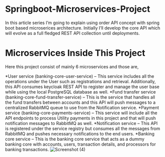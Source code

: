 # Springboot-Microservices-Project
In this article series I’m going to explain using order API concept with spring boot based microserices architecture. Initially I’ll develop the core API which will evolve as a full fledged REST API collection until deployments.
# Microservices Inside This Project
Here this project consist of mainly 6 microservices and those are,

*User service (banking-core-user-service) – This service includes all the operations under the User such as registrations and retrieval. Additionally, this API consumes keycloak REST API to register and manage the user base while using the local PostgreSQL database as well.
*Fund transfer service (banking-core-fund-transfer-service) – This is the service that handles all the fund transfers between accounts and this API will push messages to a centralized RabbitMQ queue to use from the Notification service.
*Payment service (banking-core-payments-service) – This service will include all the API endpoints to process Utility payments in this project and that will push notification messages to RabbitMQ as well.
*Notification service – This API is registered under the service registry but consumes all the messages from RabbitMQ and pushes necessary notifications to the end users.
*Banking core service – This is the banking core service that acts as a dummy banking core with accounts, users, transaction details, and processors for banking transactions.
![Screenshot (4)](https://user-images.githubusercontent.com/66633900/221414815-08c2859d-4a54-49ae-a492-258ac0fb492a.png)

